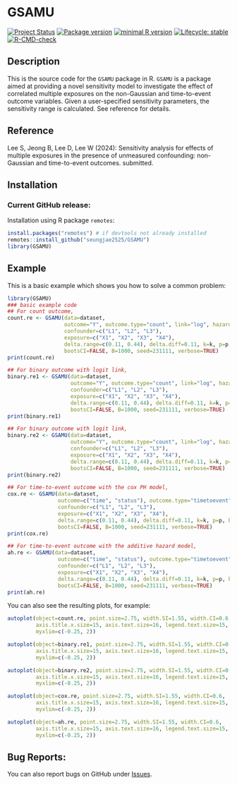 
<!-- README.md is generated from README.Rmd. Please edit that file -->

# GSAMU

<!-- badges: start -->

[![Project
Status](https://www.repostatus.org/badges/latest/active.svg)](https://www.repostatus.org/#active/)
[![Package
version](https://img.shields.io/badge/GitHub-1.0.0-orange.svg)](https://github.com/seungjae2525/GSAMU/)
[![minimal R
version](https://img.shields.io/badge/R-v4.1.0+-blue.svg)](https://cran.r-project.org/)
[![Lifecycle:
stable](https://img.shields.io/badge/lifecycle-stable-brightgreen.svg)](https://lifecycle.r-lib.org/articles/stages.html#stable)
[![R-CMD-check](https://github.com/seungjae2525/GSAMU/actions/workflows/R-CMD-check.yaml/badge.svg)](https://github.com/seungjae2525/GSAMU/actions/workflows/R-CMD-check.yaml)
<!-- badges: end -->

## Description

This is the source code for the `GSAMU` package in R. `GSAMU` is a
package aimed at providing a novel sensitivity model to investigate the
effect of correlated multiple exposures on the non-Gaussian and
time-to-event outcome variables. Given a user-specified sensitivity
parameters, the sensitivity range is calculated. See reference for
details.

## Reference

Lee S, Jeong B, Lee D, Lee W (2024): Sensitivity analysis for effects of
multiple exposures in the presence of unmeasured confounding:
non-Gaussian and time-to-event outcomes. submitted.

## Installation

### Current GitHub release:

Installation using R package `remotes`:

``` r
install.packages("remotes") # if devtools not already installed
remotes::install_github("seungjae2525/GSAMU")
library(GSAMU)
```

## Example

This is a basic example which shows you how to solve a common problem:

``` r
library(GSAMU)
### basic example code
## For count outcome, 
count.re <- GSAMU(data=dataset, 
                  outcome="Y", outcome.type="count", link="log", hazard.model=NULL, 
                  confounder=c("L1", "L2", "L3"),
                  exposure=c("X1", "X2", "X3", "X4"),
                  delta.range=c(0.11, 0.44), delta.diff=0.11, k=k, p=p, bound=bound,
                  bootsCI=FALSE, B=1000, seed=231111, verbose=TRUE)
print(count.re)

## For binary outcome with logit link, 
binary.re1 <- GSAMU(data=dataset, 
                    outcome="Y", outcome.type="count", link="log", hazard.model=NULL, 
                    confounder=c("L1", "L2", "L3"),
                    exposure=c("X1", "X2", "X3", "X4"),
                    delta.range=c(0.11, 0.44), delta.diff=0.11, k=k, p=p, bound=bound,
                    bootsCI=FALSE, B=1000, seed=231111, verbose=TRUE)
print(binary.re1)

## For binary outcome with logit link, 
binary.re2 <- GSAMU(data=dataset, 
                    outcome="Y", outcome.type="count", link="log", hazard.model=NULL, 
                    confounder=c("L1", "L2", "L3"),
                    exposure=c("X1", "X2", "X3", "X4"),
                    delta.range=c(0.11, 0.44), delta.diff=0.11, k=k, p=p, bound=bound,
                    bootsCI=FALSE, B=1000, seed=231111, verbose=TRUE)
print(binary.re2)

## For time-to-event outcome with the cox PH model, 
cox.re <- GSAMU(data=dataset, 
                outcome=c("time", "status"), outcome.type="timetoevent", link=NULL, hazard.model="coxph", 
                confounder=c("L1", "L2", "L3"),
                exposure=c("X1", "X2", "X3", "X4"),
                delta.range=c(0.11, 0.44), delta.diff=0.11, k=k, p=p, bound=bound,
                bootsCI=FALSE, B=1000, seed=231111, verbose=TRUE)
print(cox.re)

## For time-to-event outcome with the additive hazard model, 
ah.re <- GSAMU(data=dataset, 
                outcome=c("time", "status"), outcome.type="timetoevent", link=NULL, hazard.model="ah", 
                confounder=c("L1", "L2", "L3"),
                exposure=c("X1", "X2", "X3", "X4"),
                delta.range=c(0.11, 0.44), delta.diff=0.11, k=k, p=p, bound=bound,
                bootsCI=FALSE, B=1000, seed=231111, verbose=TRUE)
print(ah.re)
```

You can also see the resulting plots, for example:

``` r
autoplot(object=count.re, point.size=2.75, width.SI=1.55, width.CI=0.6,
         axis.title.x.size=15, axis.text.size=16, legend.text.size=15,
         myxlim=c(-0.25, 2))

autoplot(object=binary.re1, point.size=2.75, width.SI=1.55, width.CI=0.6,
         axis.title.x.size=15, axis.text.size=16, legend.text.size=15,
         myxlim=c(-0.25, 2))

autoplot(object=binary.re2, point.size=2.75, width.SI=1.55, width.CI=0.6,
         axis.title.x.size=15, axis.text.size=16, legend.text.size=15,
         myxlim=c(-0.25, 2))

autoplot(object=cox.re, point.size=2.75, width.SI=1.55, width.CI=0.6,
         axis.title.x.size=15, axis.text.size=16, legend.text.size=15,
         myxlim=c(-0.25, 2))

autoplot(object=ah.re, point.size=2.75, width.SI=1.55, width.CI=0.6,
         axis.title.x.size=15, axis.text.size=16, legend.text.size=15,
         myxlim=c(-0.25, 2))
```

## Bug Reports:

You can also report bugs on GitHub under
[Issues](https://github.com/seungjae2525/GSAMU/issues/).
